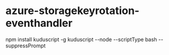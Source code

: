 # azure-storagekeyrotation-eventhandler


npm install kuduscript -g
kuduscript --node --scriptType bash --suppressPrompt
